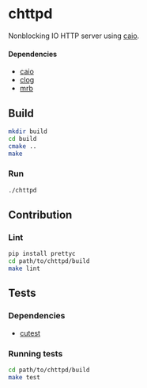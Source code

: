 # chttpd
Nonblocking IO HTTP server using [caio](https://github.com/pylover/caio).


#### Dependencies

- [caio](https://github.com/pylover/caio)
- [clog](https://github.com/pylover/clog)
- [mrb](https://github.com/pylover/mrb)


## Build
```bash
mkdir build
cd build
cmake ..
make
```


### Run
```bash
./chttpd
```


## Contribution

### Lint

```bash
pip install prettyc
cd path/to/chttpd/build
make lint
```


## Tests

### Dependencies
- [cutest](https://github.com/pylover/cutest)

### Running tests
```bash
cd path/to/chttpd/build
make test
```

